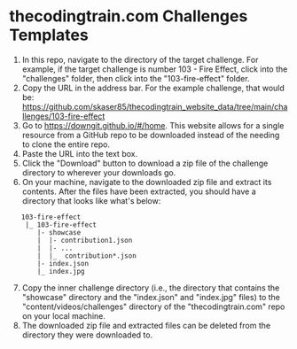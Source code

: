 # thecodingtrain.com Challenges Templates

1. In this repo, navigate to the directory of the target challenge.  For example, if the target challenge is number 103 - Fire Effect, click into the "challenges" folder, then click into the "103-fire-effect" folder.
2. Copy the URL in the address bar.  For the example challenge, that would be: https://github.com/skaser85/thecodingtrain_website_data/tree/main/challenges/103-fire-effect
3. Go to https://downgit.github.io/#/home. This website allows for a single resource from a GitHub repo to be downloaded instead of the needing to clone the entire repo.
4. Paste the URL into the text box.
5. Click the "Download" button to download a zip file of the challenge directory to wherever your downloads go.
6. On your machine, navigate to the downloaded zip file and extract its contents. After the files have been extracted, you should have a directory that looks like what's below:
```
   103-fire-effect
    |_ 103-fire-effect
       |- showcase
       |  |- contribution1.json
       |  |- ...
       |  |_  contribution*.json
       |- index.json
       |_ index.jpg
 ```
 7. Copy the inner challenge directory (i.e., the directory that contains the "showcase" directory and the "index.json" and "index.jpg" files) to the "content/videos/challenges" directory of the "thecodingtrain.com" repo on your local machine.
 8. The downloaded zip file and extracted files can be deleted from the directory they were downloaded to.
